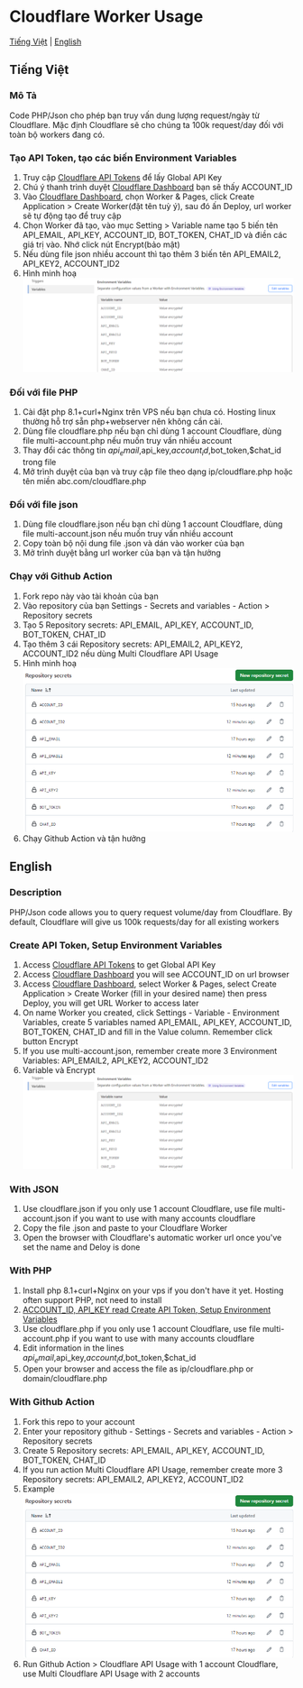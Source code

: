 # Cloudflare Worker Usage

[Tiếng Việt](#tiếng-việt) | [English](#english)

## Tiếng Việt

### Mô Tả
Code PHP/Json cho phép bạn truy vấn dung lượng request/ngày từ Cloudflare. Mặc định Cloudflare sẽ cho chúng ta 100k request/day đối với toàn bộ workers đang có.

### Tạo API Token, tạo các biến Environment Variables
1. Truy cập [Cloudflare API Tokens](https://dash.cloudflare.com/profile/api-tokens) để lấy Global API Key
2. Chú ý thanh trình duyệt [Cloudflare Dashboard](https://dash.cloudflare.com/) bạn sẽ thấy ACCOUNT_ID
3. Vào [Cloudflare Dashboard](https://dash.cloudflare.com/), chọn Worker & Pages, click Create Application > Create Worker(đặt tên tuỳ ý), sau đó ấn Deploy, url worker sẽ tự động tạo để truy cập
4. Chọn Worker đã tạo, vào mục Setting > Variable name tạo 5 biến tên API_EMAIL, API_KEY, ACCOUNT_ID, BOT_TOKEN, CHAT_ID và điền các giá trị vào. Nhớ click nút Encrypt(bảo mật)
5. Nếu dùng file json nhiều account thì tạo thêm 3 biến tên API_EMAIL2, API_KEY2, ACCOUNT_ID2
6. Hình minh hoạ
![Tạo biến và bảo mật](images/multi-encrypt-variable.png)

### Đối với file PHP
1. Cài đặt php 8.1+curl+Nginx trên VPS nếu bạn chưa có. Hosting linux thường hỗ trợ sẵn php+webserver nên không cần cài.
2. Dùng file cloudflare.php nếu bạn chỉ dùng 1 account Cloudflare, dùng file multi-account.php nếu muốn truy vấn nhiều account
3. Thay đổi các thông tin $api_email,$api_key,$account_id,$bot_token,$chat_id trong file
4. Mở trình duyệt của bạn và truy cập file theo dạng ip/cloudflare.php hoặc tên miền abc.com/cloudflare.php

### Đối với file json
1. Dùng file cloudflare.json nếu bạn chỉ dùng 1 account Cloudflare, dùng file multi-account.json nếu muốn truy vấn nhiều account
2. Copy toàn bộ nội dung file .json và dán vào worker của bạn
3. Mở trình duyệt bằng url worker của bạn và tận hưởng

### Chạy với Github Action
1. Fork repo này vào tài khoản của bạn
2. Vào repository của bạn Settings - Secrets and variables - Action > Repository secrets
3. Tạo 5 Repository secrets: API_EMAIL, API_KEY, ACCOUNT_ID, BOT_TOKEN, CHAT_ID
4. Tạo thêm 3 cái Repository secrets: API_EMAIL2, API_KEY2, ACCOUNT_ID2 nếu dùng Multi Cloudflare API Usage
5. Hình minh hoạ
![Tạo biến và bảo mật](images/multi-action.png)
6. Chạy Github Action và tận hưởng

## English

### Description
PHP/Json code allows you to query request volume/day from Cloudflare. By default, Cloudflare will give us 100k requests/day for all existing workers

### Create API Token, Setup Environment Variables
1. Access [Cloudflare API Tokens](https://dash.cloudflare.com/profile/api-tokens) to get Global API Key
2. Access [Cloudflare Dashboard](https://dash.cloudflare.com/) you will see ACCOUNT_ID on url browser
3. Access [Cloudflare Dashboard](https://dash.cloudflare.com/), select Worker & Pages, select Create Application > Create Worker (fill in your desired name) then press Deploy, you will get URL Worker to access later
4. On name Worker you created, click Settings - Variable - Environment Variables, create 5 variables named API_EMAIL, API_KEY, ACCOUNT_ID, BOT_TOKEN, CHAT_ID and fill in the Value column. Remember click button Encrypt
5. If you use multi-account.json, remember create more 3 Environment Variables: API_EMAIL2, API_KEY2, ACCOUNT_ID2
6. Variable và Encrypt
![Setup Variable và Encrypt](images/multi-encrypt-variable.png)

### With JSON
1. Use cloudflare.json if you only use 1 account Cloudflare, use file multi-account.json if you want to use with many accounts cloudflare
2. Copy the file .json and paste to your Cloudflare Worker
3. Open the browser with Cloudflare's automatic worker url once you've set the name and Deloy is done

### With PHP
1. Install php 8.1+curl+Nginx on your vps if you don't have it yet. Hosting often support PHP, not need to install
2. [ACCOUNT_ID, API_KEY read Create API Token, Setup Environment Variables](#create-api-token-setup-environment-variables)
3. Use cloudflare.php if you only use 1 account Cloudflare, use file multi-account.php if you want to use with many accounts cloudflare
4. Edit information in the lines $api_email,$api_key,$account_id,$bot_token,$chat_id
5. Open your browser and access the file as ip/cloudflare.php or domain/cloudflare.php

### With Github Action
1. Fork this repo to your account
2. Enter your repository github - Settings - Secrets and variables - Action > Repository secrets
3. Create 5 Repository secrets: API_EMAIL, API_KEY, ACCOUNT_ID, BOT_TOKEN, CHAT_ID
4. If you run action Multi Cloudflare API Usage, remember create more 3 Repository secrets: API_EMAIL2, API_KEY2, ACCOUNT_ID2
5. Example
![Tạo biến và bảo mật](images/multi-action.png)
5. Run Github Action > Cloudflare API Usage with 1 account Cloudflare, use Multi Cloudflare API Usage with 2 accounts
